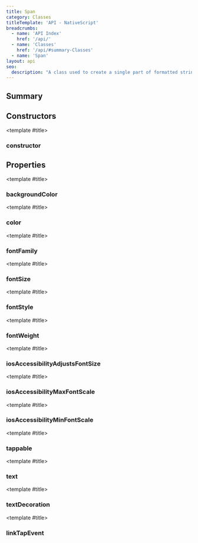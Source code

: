 ```yaml
---
title: Span
category: Classes
titleTemplate: 'API - NativeScript'
breadcrumbs: 
  - name: 'API Index'
    href: '/api/'
  - name: 'Classes'
    href: '/api/#summary-Classes'
  - name: 'Span'
layout: api
seo:
  description: "A class used to create a single part of formatted string with a common text properties."
---
```


<!-- This page is auto generated, do not edit manually. -->
<!-- Run "yarn generate:api-docs" to regenerate -->

<script setup lang="ts">
  import { provide } from "vue";
  import API_DATA from "./Span.data.json";
  
  provide('API_DATA', API_DATA);
</script>

<APIRefHierarchy v-once />

<APIRefComment commentBase64="eyJibG9ja1RhZ3MiOltdLCJtb2RpZmllclRhZ3MiOnt9LCJzdW1tYXJ5IjpbeyJraW5kIjoidGV4dCIsInRleHQiOiJBIGNsYXNzIHVzZWQgdG8gY3JlYXRlIGEgc2luZ2xlIHBhcnQgb2YgZm9ybWF0dGVkIHN0cmluZyB3aXRoIGEgY29tbW9uIHRleHQgcHJvcGVydGllcy4ifV19" v-once />

## <Heading ignore>Summary</Heading>

<APIRefSummary v-once />

## Constructors

<div class="">

<APIRef for="29646" v-once>

<template #title>

### constructor

</template>

</APIRef>

</div>

## Properties

<div class="isPublic">

<APIRef for="29654" v-once>

<template #title>

### backgroundColor

</template>

</APIRef>

</div>

<div class="isPublic">

<APIRef for="29653" v-once>

<template #title>

### color

</template>

</APIRef>

</div>

<div class="isPublic">

<APIRef for="29648" v-once>

<template #title>

### fontFamily

</template>

</APIRef>

</div>

<div class="isPublic">

<APIRef for="29649" v-once>

<template #title>

### fontSize

</template>

</APIRef>

</div>

<div class="isPublic">

<APIRef for="29650" v-once>

<template #title>

### fontStyle

</template>

</APIRef>

</div>

<div class="isPublic">

<APIRef for="29651" v-once>

<template #title>

### fontWeight

</template>

</APIRef>

</div>

<div class="">

<APIRef for="29655" v-once>

<template #title>

### iosAccessibilityAdjustsFontSize

</template>

</APIRef>

</div>

<div class="">

<APIRef for="29657" v-once>

<template #title>

### iosAccessibilityMaxFontScale

</template>

</APIRef>

</div>

<div class="">

<APIRef for="29656" v-once>

<template #title>

### iosAccessibilityMinFontScale

</template>

</APIRef>

</div>

<div class="isPublic isReadonly">

<APIRef for="29659" v-once>

<template #title>

### tappable

</template>

</APIRef>

</div>

<div class="isPublic">

<APIRef for="29658" v-once>

<template #title>

### text

</template>

</APIRef>

</div>

<div class="isPublic">

<APIRef for="29652" v-once>

<template #title>

### textDecoration

</template>

</APIRef>

</div>

<div class="isPublic isStatic">

<APIRef for="29600" v-once>

<template #title>

### linkTapEvent

</template>

</APIRef>

</div>

